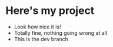 # Here's my project

- Look how nice it is!
- Totally fine, nothing going wrong at all
- This is the dev branch
